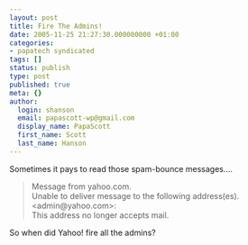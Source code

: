 ```yaml
---
layout: post
title: Fire The Admins!
date: 2005-11-25 21:27:30.000000000 +01:00
categories:
- papatech syndicated
tags: []
status: publish
type: post
published: true
meta: {}
author:
  login: shanson
  email: papascott-wp@gmail.com
  display_name: PapaScott
  first_name: Scott
  last_name: Hanson
---
```

<p>Sometimes it pays to read those spam-bounce messages....</p>
<blockquote><p>Message from  yahoo.com.<br />
Unable to deliver message to the following address(es).<br />
&lt;admin@yahoo.com&gt;:<br />
This address no longer accepts mail.</p></blockquote>
<p>So when did Yahoo! fire all the admins?</p>
